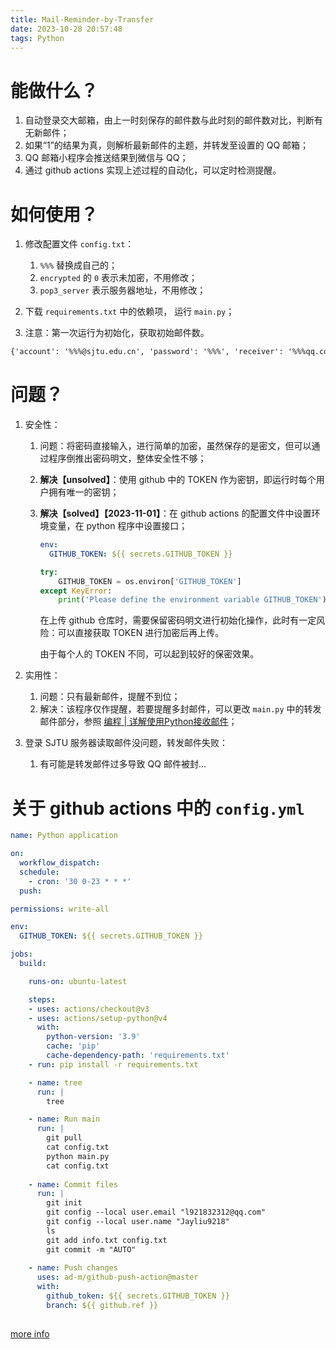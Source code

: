 ```yaml
---
title: Mail-Reminder-by-Transfer
date: 2023-10-28 20:57:48
tags: Python
---
```




# 能做什么？

1. 自动登录交大邮箱，由上一时刻保存的邮件数与此时刻的邮件数对比，判断有无新邮件；
2. 如果“1”的结果为真，则解析最新邮件的主题，并转发至设置的 QQ 邮箱；
3. QQ 邮箱小程序会推送结果到微信与 QQ；
4. 通过 github actions 实现上述过程的自动化，可以定时检测提醒。



# 如何使用？

1. 修改配置文件 `config.txt`：
   1. `%%%` 替换成自己的；
   2. `encrypted` 的 `0` 表示未加密，不用修改；
   3. `pop3_server` 表示服务器地址，不用修改；

2. 下载 `requirements.txt` 中的依赖项， 运行 `main.py`；
3. 注意：第一次运行为初始化，获取初始邮件数。

```txt
{'account': '%%%@sjtu.edu.cn', 'password': '%%%', 'receiver': '%%%qq.com', 'pop3_server': 'mail.sjtu.edu.cn', 'encrypted': 0}
```



# 问题？

1. 安全性：
   1. 问题：将密码直接输入，进行简单的加密，虽然保存的是密文，但可以通过程序倒推出密码明文，整体安全性不够；

   2. **解决【unsolved】**：使用 github 中的 TOKEN 作为密钥，即运行时每个用户拥有唯一的密钥；

   3. **解决【solved】【2023-11-01】**：在 github actions 的配置文件中设置环境变量，在 python 程序中设置接口；

      ```yaml
      env:
        GITHUB_TOKEN: ${{ secrets.GITHUB_TOKEN }}
      ```

      ```python
      try:
          GITHUB_TOKEN = os.environ['GITHUB_TOKEN']
      except KeyError:
          print('Please define the environment variable GITHUB_TOKEN')
      ```

      在上传 github 仓库时，需要保留密码明文进行初始化操作，此时有一定风险：可以直接获取 TOKEN 进行加密后再上传。

      由于每个人的 TOKEN 不同，可以起到较好的保密效果。

2. 实用性：
   1. 问题：只有最新邮件，提醒不到位；
   2. 解决：该程序仅作提醒，若要提醒多封邮件，可以更改 `main.py` 中的转发邮件部分，参照 [编程 | 详解使用Python接收邮件](https://developer.aliyun.com/article/903464#:~:text=%E7%BC%96%E7%A8%8B%20%7C%20%E8%AF%A6%E8%A7%A3%E4%BD%BF%E7%94%A8Python%E6%8E%A5%E6%94%B6%E9%82%AE%E4%BB%B6%201%201.%E5%9F%BA%E6%9C%AC%E6%AD%A5%E9%AA%A4%20%E8%BF%9E%E6%8E%A5%E5%88%B0%E6%9C%8D%E5%8A%A1%E5%99%A8%E3%80%82%20%E7%99%BB%E9%99%86%E3%80%82%20%E5%8F%91%E5%87%BA%E6%9C%8D%E5%8A%A1%E8%AF%B7%E6%B1%82%E3%80%82,3.%E8%A7%A3%E6%9E%90%E9%82%AE%E4%BB%B6%E4%B8%BB%E9%A2%98%20...%204%204.%E8%A7%A3%E6%9E%90%E9%82%AE%E4%BB%B6%E6%9D%A5%E6%BA%90%20...%205%205.%E8%A7%A3%E6%9E%90%E9%82%AE%E4%BB%B6%E5%86%85%E5%AE%B9%20)；

3. 登录 SJTU 服务器读取邮件没问题，转发邮件失败：

   1. 有可能是转发邮件过多导致 QQ 邮件被封...




# 关于 github actions 中的 `config.yml`

```yaml
name: Python application

on:
  workflow_dispatch:
  schedule:
    - cron: '30 0-23 * * *'
  push:

permissions: write-all

env:
  GITHUB_TOKEN: ${{ secrets.GITHUB_TOKEN }}

jobs:
  build:

    runs-on: ubuntu-latest

    steps:
    - uses: actions/checkout@v3
    - uses: actions/setup-python@v4
      with:
        python-version: '3.9'
        cache: 'pip'
        cache-dependency-path: 'requirements.txt'
    - run: pip install -r requirements.txt

    - name: tree
      run: |
        tree

    - name: Run main
      run: |
        git pull
        cat config.txt
        python main.py
        cat config.txt
    
    - name: Commit files
      run: |
        git init
        git config --local user.email "l921832312@qq.com"
        git config --local user.name "Jayliu9218"
        ls
        git add info.txt config.txt
        git commit -m "AUTO"
        
    - name: Push changes
      uses: ad-m/github-push-action@master
      with:
        github_token: ${{ secrets.GITHUB_TOKEN }}
        branch: ${{ github.ref }}
        
```



[more info](https://github.com/Jayliu9218/Mail-Reminder-by-Transfer)